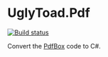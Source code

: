 # UglyToad.Pdf #

[![Build status](https://ci.appveyor.com/api/projects/status/emuspytot1e6w379?svg=true)](https://ci.appveyor.com/project/EliotJones/pdfbox)

Convert the [PdfBox](https://github.com/apache/pdfbox) code to C#.
